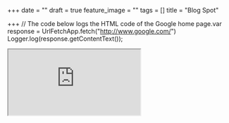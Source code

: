 +++
date = ""
draft = true
feature_image = ""
tags = []
title = "Blog Spot"

+++
    // The code below logs the HTML code of the Google home page.var 
    response = UrlFetchApp.fetch("http://www.google.com/")
    Logger.log(response.getContentText());

<iframe src="https://6thbarnsley.blogspot.com"> frameborder="0" scrolling="auto"
<p>Your browser does not support iframes.</p>
</iframe>